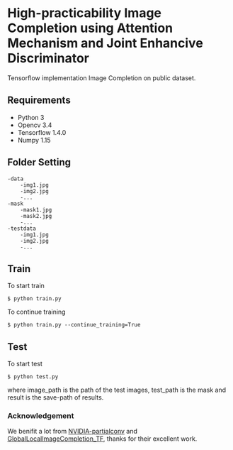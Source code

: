 # High-practicability Image Completion using Attention Mechanism and Joint Enhancive Discriminator

Tensorflow implementation Image Completion on public dataset.  

## Requirements

* Python 3
* Opencv 3.4
* Tensorflow 1.4.0
* Numpy 1.15

## Folder Setting

```
-data
    -img1.jpg
    -img2.jpg
    -...
-mask 
    -mask1.jpg
    -mask2.jpg
    -...
-testdata
    -img1.jpg
    -img2.jpg
    -...
```

## Train

To start train

```
$ python train.py
```

To continue training  

```
$ python train.py --continue_training=True
```

## Test  

To start test 

```
$ python test.py
```
where image_path is the path of the test images, test_path is the mask and result is the save-path of results.

### Acknowledgement

We benifit a lot from [NVIDIA-partialconv](https://github.com/NVIDIA/partialconv) and [GlobalLocalImageCompletion_TF](https://github.com/shinseung428/GlobalLocalImageCompletion_TF), thanks for their excellent work.

